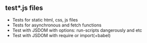 ## test*.js files

- Tests for static html, css, js files
- Tests for asynchronous and fetch functions
- Test with JSDOM with options: run-scripts dangerously and etc
- Test with JSDOM with require or import(+babel)
